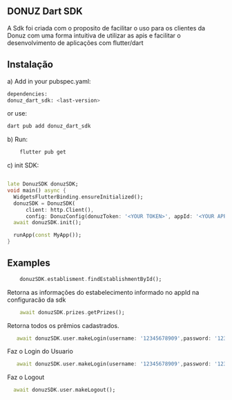 ## DONUZ Dart SDK 

A Sdk foi criada com o proposito de facilitar o uso para os clientes da Donuz com uma forma intuitiva de utilizar as apis e facilitar o desenvolvimento de aplicações com flutter/dart


## Instalação

a) Add in your pubspec.yaml:
   ```sh
   dependencies:
   donuz_dart_sdk: <last-version>
   ```
or use:
   ```sh
   dart pub add donuz_dart_sdk
   ```

b) Run: 
```sh
    flutter pub get
```

c) init SDK:

```Dart

late DonuzSDK donuzSDK;
void main() async {
  WidgetsFlutterBinding.ensureInitialized();
  donuzSDK = DonuzSDK(
      client: http.Client(),
      config: DonuzConfig(donuzToken: '<YOUR TOKEN>', appId: '<YOUR APPID>'));
  await donuzSDK.init();

  runApp(const MyApp());
}

```

## Examples

```Dart
    donuzSDK.establisment.findEstablishmentById();
```
Retorna as informações do estabelecimento informado no appId na configuracão da sdk

```Dart
    await donuzSDK.prizes.getPrizes();
```

Retorna todos os prêmios cadastrados. 

```Dart
   await donuzSDK.user.makeLogin(username: '12345678909',password: '12345678909');
```

Faz o Login do Usuario
```Dart
   await donuzSDK.user.makeLogin(username: '12345678909',password: '12345678909');
```

Faz o Logout
```Dart
  await donuzSDK.user.makeLogout();
```




